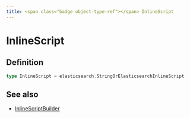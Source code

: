 ```yaml
---
title: <span class="badge object-type-ref"></span> InlineScript
---
```

# <span class="badge object-type-ref"></span> InlineScript

## Definition

```go
type InlineScript = elasticsearch.StringOrElasticsearchInlineScript
```
## See also

 * <span class="badge builder"></span> [InlineScriptBuilder](./builder-InlineScriptBuilder.md)
